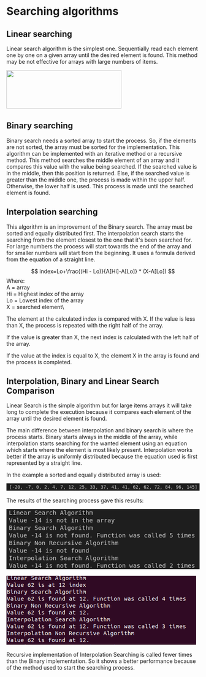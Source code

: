 # Searching algorithms 

## Linear searching
Linear search algorithm is the simplest one. Sequentially read each element one by one on a given array until the desired element is found. This method may be not effective for arrays with large numbers of items.

<img src="https://www.tutorialspoint.com/data_structures_algorithms/images/linear_search.gif" width="300" height="100"/>

## Binary searching
Binary search needs a sorted array to start the process. So, if the elements are not sorted, the array must be sorted for the implementation. This algorithm can be implemented with an iterative method or a recursive method.
This method searches the middle element of an array and it compares this value with the value being searched. If the searched value is in the middle, then this position is returned. Else, if the searched value is greater than the middle one, the process is made within the upper half. Otherwise, the lower half is used. This process is made until the searched element is found. 

## Interpolation searching  
This algorithm is an improvement of the Binary search. The array must be sorted and equally distributed first. The interpolation search starts the searching from the element closest to the one that it's been searched for. For large numbers the process will start towards the end of the array and for smaller numbers will start from the beginning. It uses a formula derived from the equation of a straight line.

$$
index=Lo+\frac{(Hi - Lo)}{A[Hi]-A[Lo]} * (X-A[Lo])
$$
Where:\
A = array\
Hi = Highest index of the array\
Lo = Lowest index of the array\
X = searched element\

The element at the calculated index is compared with X. If the value is less than X, the process is repeated with the right half of the array.

If the value is greater than X, the next index is calculated with the left half of the array.

If the value at the index is equal to X, the element X in the array is found and the process is completed.
## Interpolation, Binary and Linear Search Comparison

Linear Search is the simple algorithm but for large items arrays it will take long to complete the execution because it compares each element of the array until the desired element is found. 

The main difference between interpolation and binary search is where the process starts. Binary starts always in the middle of the array, while interpolation starts searching for the wanted element using an equation which starts where the element is most likely present. Interpolation works better if the array is uniformly distributed because the equation used is first represented by a straight line.

In the example a sorted and equally distributed array is used:

![performance](array.png)

The results of the searching process gave this results:

![performance](searching1.png)

![performance](searching2.png)

Recursive implementation of Interpolation Searching is called fewer times than the Binary implementation. So it shows a better performance because of the method used to start the searching process. 
